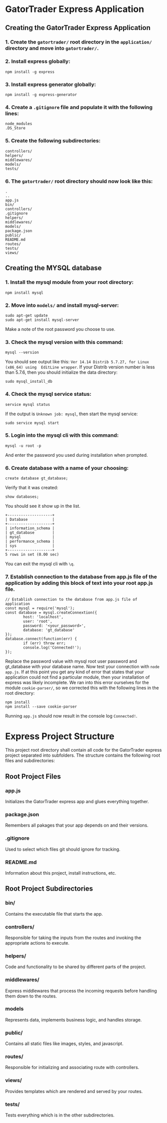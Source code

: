 # GatorTrader Express Application

## Creating the GatorTrader Express Application

### 1. Create the `gatortrader/` root directory in the `application/` directory and move into `gatortrader/`.

### 2. Install express globally:
```
npm install -g express
```

### 3. Install express generator globally:
```
npm install -g express-generator
```

### 4. Create a `.gitignore` file and populate it with the following lines:
```
node_modules
.DS_Store
```

### 5. Create the following subdirectories:
```
controllers/
helpers/
middlewares/
models/
tests/
```

### 6. The `gatortrader/` root directory should now look like this:
```
.
..
app.js
bin/
controllers/
.gitignore
helpers/
middlewares/
models/
package.json
public/
README.md
routes/
tests/
views/
```

## Creating the MYSQL database

### 1. Install the mysql module from your root directory:
```
npm install mysql
```

### 2. Move into `models/` and install mysql-server:
```
sudo apt-get update
sudo apt-get install mysql-server
```
Make a note of the root password you choose to use.

### 3. Check the mysql version with this command:
```
mysql --version
```
You should see output like this: `Ver 14.14 Distrib 5.7.27, for Linux (x86_64) using  EditLine wrapper`.
If your Distrib version number is less than 5.7.6, then you should initialize the data directory:
```
sudo mysql_install_db
```

### 4. Check the mysql service status:
```
service mysql status
```
If the output is `Unknown job: mysql`, then start the mysql service:
```
sudo service mysql start
```

### 5. Login into the mysql cli with this command:
```
mysql -u root -p
```
And enter the password you used during installation when prompted.

### 6. Create database with a name of your choosing:
```
create database gt_database;
```
Verify that it was created:
```
show databases;
```
You should see it show up in the list.
```
+--------------------+
| Database           |
+--------------------+
| information_schema |
| gt_database        |
| mysql              |
| performance_schema |
| sys                |
+--------------------+
5 rows in set (0.00 sec)
```
You can exit the mysql cli with `\q`.

### 7. Establish connection to the database from app.js file of the application by adding this block of text into your root app.js file.
```
// Establish connection to the database from app.js file of application
const mysql = require('mysql');
const database = mysql.createConnextion({
        host: 'localhost',
        user: 'root',
        password: '<your_password>',
        database: 'gt_database'
});
database.connect(function(err) {
        if (err) throw err;
        console.log('Connected!');
});

```
Replace the password value with mysql root user password and gt_database with your database name.
Now test your connection with `node app.js`. If at this point you get any kind of error that states that your application could not find a particular module, then your installation of express was likely incomplete. We ran into this error ourselves for the module `cookie-parser/`, so we corrected this with the following lines in the root directory:
```
npm install
npm install --save cookie-parser
```
Running `app.js` should now result in the console log `Connected!`.

# Express Project Structure

This project root directory shall contain all code for the GatorTrader express project separated into subfolders.
The structure contains the following root files and subdirectories:

## Root Project Files

### app.js
Initializes the GatorTrader express app and glues everything together.

### package.json
Remembers all pakages that your app depends on and their versions.

### .gitignore
Used to select which files git should ignore for tracking.

### README.md
Information about this project, install instructions, etc.

## Root Project Subdirectories

### bin/
Contains the executable file that starts the app.

### controllers/
Responsible for taking the inputs from the routes and invoking the appropriate actions to execute.

### helpers/
Code and functionality to be shared by different parts of the project.

### middlewares/
Express middlewares that process the incoming requests before handling them down to the routes.

### models
Represents data, implements business logic, and handles storage.

### public/
Contains all static files like images, styles, and javascript.

### routes/
Responsible for initializing and associating route with controllers.

### views/
Provides templates which are rendered and served by your routes.

### tests/
Tests everything which is in the other subdirectories.
